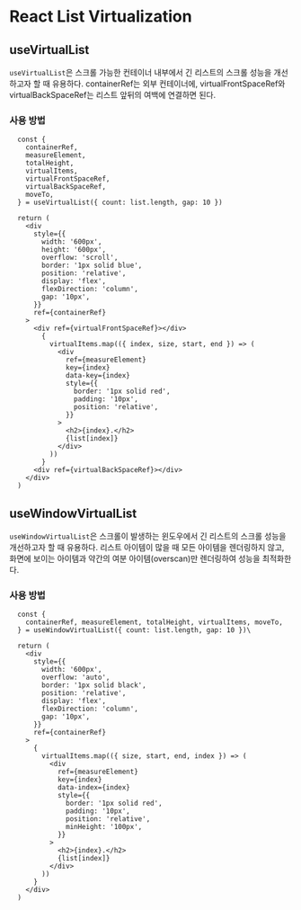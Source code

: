 # React List Virtualization

## useVirtualList

`useVirtualList`은 스크롤 가능한 컨테이너 내부에서 긴 리스트의 스크롤 성능을 개선하고자 할 때 유용하다. containerRef는 외부 컨테이너에, virtualFrontSpaceRef와 virtualBackSpaceRef는 리스트 앞뒤의 여백에 연결하면 된다.

### 사용 방법

```tsx
  const {
    containerRef,
    measureElement,
    totalHeight,
    virtualItems,
    virtualFrontSpaceRef,
    virtualBackSpaceRef,
    moveTo,
  } = useVirtualList({ count: list.length, gap: 10 })

  return (
    <div
      style={{
        width: '600px',
        height: '600px',
        overflow: 'scroll',
        border: '1px solid blue',
        position: 'relative',
        display: 'flex',
        flexDirection: 'column',
        gap: '10px',
      }}
      ref={containerRef}
    >
      <div ref={virtualFrontSpaceRef}></div>
        {
          virtualItems.map(({ index, size, start, end }) => (
            <div
              ref={measureElement}
              key={index}
              data-key={index}
              style={{
                border: '1px solid red',
                padding: '10px',
                position: 'relative',
              }}
            >
              <h2>{index}.</h2>
              {list[index]}
            </div>
          ))
        }
      <div ref={virtualBackSpaceRef}></div>
    </div>
  )
```


## useWindowVirtualList

`useWindowVirtualList`은 스크롤이 발생하는 윈도우에서 긴 리스트의 스크롤 성능을 개선하고자 할 때 유용하다. 리스트 아이템이 많을 때 모든 아이템을 렌더링하지 않고, 화면에 보이는 아이템과 약간의 여분 아이템(overscan)만 렌더링하여 성능을 최적화한다.

### 사용 방법

```tsx
  const {
    containerRef, measureElement, totalHeight, virtualItems, moveTo,
  } = useWindowVirtualList({ count: list.length, gap: 10 })\

  return (
    <div
      style={{
        width: '600px',
        overflow: 'auto',
        border: '1px solid black',
        position: 'relative',
        display: 'flex',
        flexDirection: 'column',
        gap: '10px',
      }}
      ref={containerRef}
    >
      {
        virtualItems.map(({ size, start, end, index }) => (
          <div
            ref={measureElement}
            key={index}
            data-index={index}
            style={{
              border: '1px solid red',
              padding: '10px',
              position: 'relative',
              minHeight: '100px',
            }}
          >
            <h2>{index}.</h2>
            {list[index]}
          </div>
        ))
      }
    </div>
  )
```